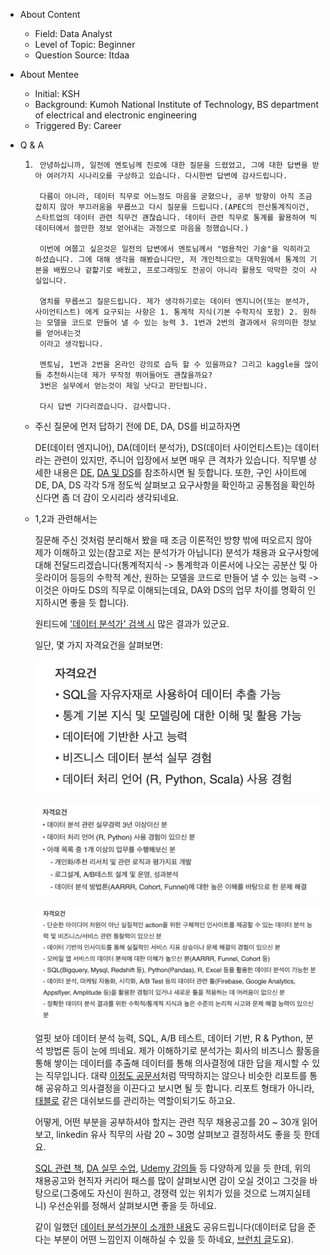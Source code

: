 - About Content
    - Field: Data Analyst
    - Level of Topic: Beginner
    - Question Source: Itdaa

- About Mentee
    - Initial: KSH
    - Background: Kumoh National Institute of Technology, BS department of electrical and electronic engineering
    - Triggered By: Career

- Q & A
    1. ```
        안녕하십니까, 일전에 멘토님께 진로에 대한 질문을 드렸었고, 그에 대한 답변을 받아 여러가지 시나리오를 구상하고 있습니다. 다시한번 답변에 감사드립니다.

        다름이 아니라, 데이터 직무로 어느정도 마음을 굳혔으나, 공부 방향이 아직 조금 잡히지 않아 부끄러움을 무릅쓰고 다시 질문을 드립니다.(APEC의 전산통계직이건, 스타트업의 데이터 관련 직무건 괜찮습니다. 데이터 관련 직무로 통계를 활용하여 빅데이터에서 쓸만한 정보 얻어내는 과정으로 마음을 정했습니다.)

        이번에 여쭙고 싶은것은 일전의 답변에서 멘토님께서 "범용적인 기술"을 익히라고 하셨습니다. 그에 대해 생각을 해봤습니다만, 저 개인적으로는 대학원에서 통계의 기본을 배웠으나 겉핥기로 배웠고, 프로그래밍도 전공이 아니라 활용도 막막한 것이 사실입니다.

        염치를 무릅쓰고 질문드립니다. 제가 생각하기로는 데이터 엔지니어(또는 분석가, 사이언티스트) 에게 요구되는 사항은 1. 통계적 지식(기본 수학지식 포함) 2. 원하는 모델을 코드로 만들어 낼 수 있는 능력 3. 1번과 2번의 결과에서 유의미한 정보를 얻어내는것
        이라고 생각됩니다.

        멘토님, 1번과 2번을 온라인 강의로 습득 할 수 있을까요? 그리고 kaggle을 많이들 추천하시는데 제가 무작정 뛰어들어도 괜찮을까요?
        3번은 실무에서 얻는것이 제일 낫다고 판단됩니다.

        다시 답변 기다리겠습니다. 감사합니다.
        ```

    - 주신 질문에 먼저 답하기 전에 DE, DA, DS를 비교하자면

        DE(데이터 엔지니어), DA(데이터 분석가), DS(데이터 사이언티스트)는 데이터라는 관련이 있지만, 주니어 입장에서 보면 매우 큰 격차가 있습니다. 직무별 상세한 내용은 [DE](https://github.com/kadensungbincho/mentoring/blob/master/191019_%EB%8D%B0%EC%9D%B4%ED%84%B0%20%EC%97%94%EC%A7%80%EB%8B%88%EC%96%B4%EB%A1%9C%EC%84%9C%EC%9D%98%20%ED%95%84%EC%88%98%20%EC%97%AD%EB%9F%89.md), [DA 및 DS](https://github.com/kadensungbincho/mentoring/blob/master/191104_%EB%8C%80%ED%95%99%EC%9B%90%EA%B0%80%EB%8A%94%EA%B2%8C_%ED%95%84%EC%9A%94%ED%95%A0%EA%B9%8C%EC%9A%94%3F.md)를 참조하시면 될 듯합니다. 또한, 구인 사이트에 DE, DA, DS 각각 5개 정도씩 살펴보고 요구사항을 확인하고 공통점을 확인하신다면 좀 더 감이 오시리라 생각되네요.

    - 1,2과 관련해서는

        질문해 주신 것처럼 분리해서 봤을 때 조금 이론적인 방향 밖에 떠오르지 않아 제가 이해하고 있는(참고로 저는 분석가가 아닙니다) 분석가 채용과 요구사항에 대해 전달드리겠습니다(통계적지식 -> 통계학과 이론서에 나오는 공분산 및 아웃라이어 등등의 수학적 계산, 원하는 모델을 코드로 만들어 낼 수 있는 능력 -> 이것은 아마도 DS의 직무로 이해되는데요, DA와 DS의 업무 차이를 명확히 인지하시면 좋을 듯 합니다).

        원티드에 ['데이터 분석가' 검색 시](https://www.wanted.co.kr/search?query=%EB%8D%B0%EC%9D%B4%ED%84%B0%20%EB%B6%84%EC%84%9D%EA%B0%80) 많은 결과가 있군요. 

        일단, 몇 가지 자격요건을 살펴보면:

        ![자격요건1](/assets/200408/1.png)

        ![자격요건2](/assets/200408/2.png)

        ![자격요건3](/assets/200408/3.png)

        얼핏 보아 데이터 분석 능력, SQL, A/B 테스트, 데이터 기반, R & Python, 분석 방법론 등이 눈에 띄네요. 제가 이해하기로 분석가는 회사의 비즈니스 활동을 통해 쌓이는 데이터를 추출해 데이터를 통해 의사결정에 대한 답을 제시할 수 있는 직무입니다. 대략 [이정도 공문서](https://blog.naver.com/PostView.nhn?blogId=templeuniv&logNo=221433964176&categoryNo=67&parentCategoryNo=76&viewDate=&currentPage=1&postListTopCurrentPage=1&from=postView)처럼 딱딱하지는 않으나 비슷한 리포트를 통해 공유하고 의사결정을 이끈다고 보시면 될 듯 합니다. 리포트 형태가 아니라, [태블로](https://www.tableau.com/products/dashboard-starters) 같은 대쉬보드를 관리하는 역할이되기도 하고요.

        어떻게, 어떤 부분을 공부하셔야 할지는 관련 직무 채용공고를 20 ~ 30개 읽어보고, linkedin 유사 직무의 사람 20 ~ 30명 살펴보고 결정하셔도 좋을 듯 한데요.

        [SQL 관련 책](http://www.hanbit.co.kr/store/books/look.php?p_code=B8585882565), [DA 실무 수업](https://blog.naver.com/PostView.nhn?blogId=dsschoolofficial&logNo=221489857256&redirect=Dlog&widgetTypeCall=true&directAccess=false), [Udemy 강의들](https://www.udemy.com/course/learning-python-for-data-analysis-and-visualization/) 등 다양하게 있을 듯 한데, 위의 채용공고와 현직자 커리어 패스를 많이 살펴보시면 감이 오실 것이고 그것을 바탕으로(그중에도 자신이 원하고, 경쟁력 있는 위치가 있을 것으로 느껴지실테니) 우선순위를 정해서 살펴보시면 좋을 듯 하네요.

        같이 일했던 [데이터 분석가분이 소개한 내용](https://www.youtube.com/watch?v=ItfrOqII0HA)도 공유드립니다(데이터로 답을 준다는 부분이 어떤 느낌인지 이해하실 수 있을 듯 하네요, [브런치 글](https://brunch.co.kr/@alexsuh#articles)도요).




        